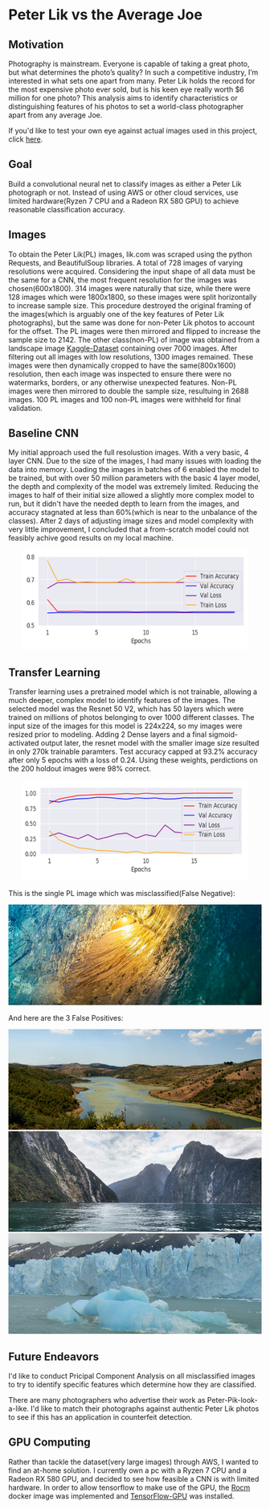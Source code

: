 # Peter Lik vs the Average Joe

## Motivation
Photography is mainstream. Everyone is capable of taking a great photo, but what determines the photo’s quality? In such a competitive industry, I’m interested in what sets one apart from many. Peter Lik holds the record for the most expensive photo ever sold, but is his keen eye really worth $6 million for one photo? This analysis aims to identify characteristics or distinguishing features of his photos to set a world-class photographer apart from any average Joe.

If you'd like to test your own eye against actual images used in this project, click [here](https://docs.google.com/presentation/d/e/2PACX-1vQRa3yU3a-rxAVjztKp-_DUYX-UF70Mc4JAnaMruqAgB5jezbAeb9r1YTHV-CssPz5ll4jCO-P60ZDy/pub?start=true&loop=true&delayms=1000).

## Goal
Build a convolutional neural net to classify images as either a Peter Lik photograph or not. Instead of using AWS or other cloud services, use limited hardware(Ryzen 7 CPU and a Radeon RX 580 GPU) to achieve reasonable classification accuracy.


## Images
To obtain the Peter Lik(PL) images, lik.com was scraped using the python Requests, and BeautifulSoup libraries. A total of 728 images of varying resolutions were acquired. Considering the input shape of all data must be the same for a CNN, the most frequent resolution for the images was chosen(600x1800). 314 images were naturally that size, while there were 128 images which were 1800x1800, so these images were split horizontally to increase sample size. This procedure destroyed the original framing of the images(which is arguably one of the key features of Peter Lik photographs), but the same was done for non-Peter Lik photos to account for the offset. The PL images were then mirrored and flipped to increase the sample size to 2142.
The other class(non-PL) of image was obtained from a landscape image [Kaggle-Dataset](https://www.kaggle.com/arnaud58/landscape-pictures) containing over 7000 images. After filtering out all images with low resolutions, 1300 images remained. These images were then dynamically cropped to have the same(800x1600) resolution, then each image was inspected to ensure there were no watermarks, borders, or any otherwise unexpected features. Non-PL images were then mirrored to double the sample size, resultuing in 2688 images. 100 PL images and 100 non-PL images were withheld for final validation.


## Baseline CNN
My initial approach used the full resolustion images. With a very basic, 4 layer CNN. Due to the size of the images, I had many issues with loading the data into memory. Loading the images in batches of 6 enabled the model to be trained, but with over 50 million parameters with the basic 4 layer model, the depth and complexity of the model was extremely limited. Reducing the images to half of their initial size allowed a slightly more complex model to run, but it didn't have the needed depth to learn from the images, and accuracy stagnated at less than 60%(which is near to the unbalance of the classes). After 2 days of adjusting image sizes and model complexity with very little improvement, I concluded that a from-scratch model could not feasibly achive good results on my local machine. 
<p align="center">
<img src="plots/base.png" width="450" height="200">
</p>

## Transfer Learning
Transfer learning uses a pretrained model which is not trainable, allowing a much deeper, complex model to identify features of the images. The selected model was the Resnet 50 V2, which has 50 layers which were trained on millions of photos belonging to over 1000 different classes. The input size of the images for this model is 224x224, so my images were resized prior to modeling. Adding 2 Dense layers and a final sigmoid-activated output later, the resnet model with the smaller image size resulted in only 270k trainable paramters. Test accuracy capped at 93.2% accuracy after only 5 epochs with a loss of 0.24. Using these weights, perdictions on the 200 holdout images were 98% correct.
<p align="center">
<img src="plots/res2.png" width="450" height="200">
</p>

This is the single PL image which was misclassified(False Negative):
<p align="center">
<img src="plots/PL_705.png" width="600" height="200">
</p>

And here are the 3 False Positives:
<p align="center">
<img src="plots/776.png" width="600" height="200">
<img src="plots/869.png" width="600" height="200">
<img src="plots/916.png" width="600" height="200">
</p>

## Future Endeavors
I'd like to conduct Pricipal Component Analysis on all misclassified images to try to identify specific features which determine how they are classified.

There are many photographers who advertise their work as Peter-Pik-look-a-like. I'd like to match their photographs against authentic Peter Lik photos to see if this has an application in counterfeit detection.


## GPU Computing
Rather than tackle the dataset(very large images) through AWS, I wanted to find an at-home solution. I currently own a pc with a Ryzen 7 CPU and a Radeon RX 580 GPU, and decided to see how feasible a CNN is with limited hardware. In order to allow tensorflow to make use of the GPU, the [Rocm](https://rocm.github.io/) docker image was implemented and [TensorFlow-GPU](https://www.tensorflow.org/install/gpu) was installed. 

